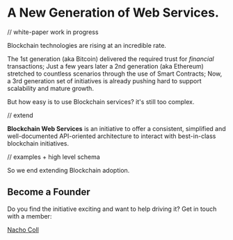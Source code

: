 # A New Generation of Web Services.

// white-paper work in progress

Blockchain technologies are rising at an incredible rate.

The 1st generation (aka Bitcoin) delivered the required trust for *financial* transactions; Just a few years later a 2nd generation (aka Ethereum) stretched to countless scenarios through the use of Smart Contracts; Now, a 3rd generation set of initiatives is already pushing hard to support scalability and mature growth.

But how easy is to use Blockchain services? it's still too complex. 

// extend

**Blockchain Web Services** is an initiative to offer a consistent, simplified and well-documented API-oriented architecture to interact with best-in-class blockchain initiatives. 

// examples + high level schema

So we end extending Blockchain adoption.

## Become a Founder

Do you find the initiative exciting and want to help driving it? Get in touch with a member:

[Nacho Coll](https://www.linkedin.com/in/nacho-coll/)

